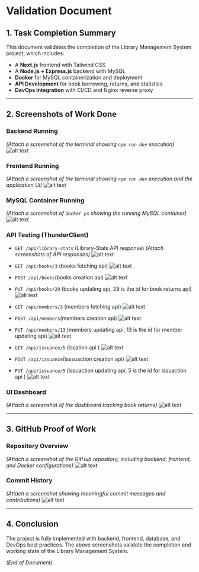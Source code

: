 # Validation Document

## 1. Task Completion Summary

This document validates the completion of the Library Management System project, which includes:
- A **Next.js** frontend with Tailwind CSS
- A **Node.js + Express.js** backend with MySQL
- **Docker** for MySQL containerization and deployment
- **API Development** for book borrowing, returns, and statistics
- **DevOps Integration** with CI/CD and Nginx reverse proxy

---

## 2. Screenshots of Work Done

### Backend Running
_(Attach a screenshot of the terminal showing `npm run dev` execution)_
![alt text](image-2.png)

### Frontend Running
_(Attach a screenshot of the terminal showing `npm run dev` execution and the application UI)_
![alt text](image-1.png)


### MySQL Container Running
_(Attach a screenshot of `docker ps` showing the running MySQL container)_
![alt text](image-3.png)

### API Testing (ThunderClient)
- `GET /api/library-stats` (Library-Stats API response)
_(Attach screenshots of API responses)_
![alt text](image-4.png)



- `GET /api/books/3` (books fetching api)
![alt text](image-5.png)

- `POST /api/books`(books creation api)
![alt text](image-6.png)

- `PUT /api/books/29` (books updating api, 29 is the id for book returns api)
![alt text](image-7.png)




- `GET /api/members/3` (members fetching api)
![alt text](image-8.png)

- `POST /api/members`(members creation api)
![alt text](image-9.png)

- `PUT /api/members/13` (members updating api, 13 is the id for member updating api)
![alt text](image-10.png)



- `GET /api/issuance/5` (issation api )
![alt text](image-11.png)

- `POST /api/issuance`(isssuaction creation api)
![alt text](image-12.png)

- `PUT /api/issuance/5` (issuaction updating api, 5 is the id for issuaction api )
![alt text](image-13.png)


### UI Dashboard
_(Attach a screenshot of the dashboard tracking book returns)_
![alt text](image-14.png)

---

## 3. GitHub Proof of Work

### Repository Overview
_(Attach a screenshot of the GitHub repository, including backend, frontend, and Docker configurations)_
![alt text](image-15.png)

### Commit History
_(Attach a screenshot showing meaningful commit messages and contributions)_
![alt text](image-16.png)

---

## 4. Conclusion

The project is fully implemented with backend, frontend, database, and DevOps best practices. The above screenshots validate the completion and working state of the Library Management System.

_(End of Document)_

